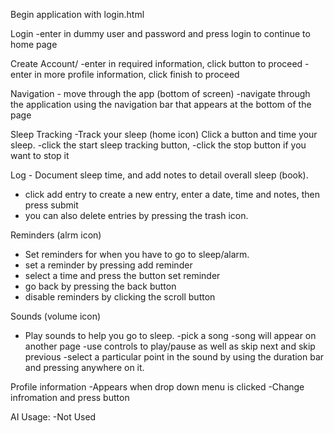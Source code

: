 
Begin application with login.html

Login
-enter in dummy user and password and press login to continue to home page

Create Account/
-enter in required information, click button to proceed
-enter in more profile information, click finish to proceed

Navigation - move through the app (bottom of screen)
  -navigate through the application using the navigation bar that appears at the bottom of the page

Sleep Tracking -Track your sleep (home icon)
Click a button and time your sleep.
-click the start sleep tracking button,
-click the stop button if you want to stop it
     
Log - Document sleep time, and add notes to detail overall sleep (book).
- click add entry to create a new entry, enter a date, time and notes, then press submit
- you can also delete entries by pressing the trash icon.

Reminders (alrm icon)
- Set reminders for when you have to go to sleep/alarm.
- set a reminder by pressing add reminder
- select a time and press the button set reminder
- go back by pressing the back button
- disable reminders by clicking the scroll button

Sounds (volume icon)
- Play sounds to help you go to sleep.
-pick a song
-song will appear on another page
-use controls to play/pause as well as skip next and skip previous
-select a particular point in the sound by using the duration bar and pressing anywhere on it.

Profile information
-Appears when drop down menu is clicked
-Change infromation and press button

AI Usage:
  -Not Used
